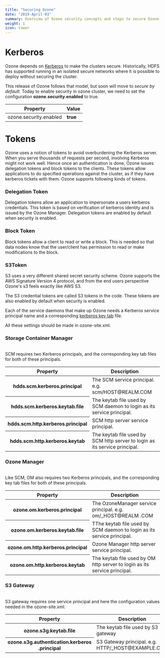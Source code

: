 ```yaml
---
title: "Securing Ozone"
date: "2019-April-03"
summary: Overview of Ozone security concepts and steps to secure Ozone Manager and SCM.
weight: 1
icon: tower
---
```

<!---
  Licensed to the Apache Software Foundation (ASF) under one or more
  contributor license agreements.  See the NOTICE file distributed with
  this work for additional information regarding copyright ownership.
  The ASF licenses this file to You under the Apache License, Version 2.0
  (the "License"); you may not use this file except in compliance with
  the License.  You may obtain a copy of the License at

      http://www.apache.org/licenses/LICENSE-2.0

  Unless required by applicable law or agreed to in writing, software
  distributed under the License is distributed on an "AS IS" BASIS,
  WITHOUT WARRANTIES OR CONDITIONS OF ANY KIND, either express or implied.
  See the License for the specific language governing permissions and
  limitations under the License.
-->


# Kerberos

Ozone depends on [Kerberos](https://web.mit.edu/kerberos/) to make the
clusters secure. Historically, HDFS has supported running in an isolated
secure networks where it is possible to deploy without securing the cluster.

This release of Ozone follows that model, but soon will move to _secure by
default._  Today to enable security in ozone cluster, we need to set the
configuration **ozone.security.enabled** to true.

Property|Value
----------------------|---------
ozone.security.enabled| **true**

# Tokens #

Ozone uses a notion of tokens to avoid overburdening the Kerberos server.
When you serve thousands of requests per second, involving Kerberos might not
work well. Hence once an authentication is done, Ozone issues delegation
tokens and block tokens to the clients. These tokens allow applications to do
specified operations against the cluster, as if they have kerberos tickets
with them. Ozone supports following kinds of tokens.

### Delegation Token ###
Delegation tokens allow an application to impersonate a users kerberos
credentials. This token is based on verification of kerberos identity and is
issued by the Ozone Manager. Delegation tokens are enabled by default when
security is enabled.

### Block Token ###

Block tokens allow a client to read or write a block. This is needed so that
data nodes know that the user/client has permission to read or make
modifications to the block.

### S3Token ###

S3 uses a very different shared secret security scheme. Ozone supports the AWS Signature Version 4 protocol,
and from the end users perspective Ozone's s3 feels exactly like AWS S3.

The S3 credential tokens are called S3 tokens in the code. These tokens are
also enabled by default when security is enabled.


Each of the service daemons that make up Ozone needs a  Kerberos service
principal name and a corresponding [kerberos key tab]({{https://web.mit.edu/kerberos/krb5-latest/doc/basic/keytab_def.html}}) file.

All these settings should be made in ozone-site.xml.

<div class="card-group">
  <div class="card">
    <div class="card-body">
      <h3 class="card-title">Storage Container Manager</h3>
      <p class="card-text">
       <br>
        SCM requires two Kerberos principals, and the corresponding key tab files
        for both of these principals.
        <br>
        <table class="table table-dark">
          <thead>
            <tr>
              <th scope="col">Property</th>
              <th scope="col">Description</th>
            </tr>
          </thead>
          <tbody>
            <tr>
              <th scope="row">hdds.scm.kerberos.principal</th>
              <td>The SCM service principal. e.g. scm/HOST@REALM.COM</td>
            </tr>
            <tr>
              <th scope="row">hdds.scm.kerberos.keytab.file</th>
              <td>The keytab file used by SCM daemon to login as its service principal.</td>
            </tr>
            <tr>
              <th scope="row">hdds.scm.http.kerberos.principal</th>
              <td>SCM http server service principal.</td>
            </tr>
            <tr>
              <th scope="row">hdds.scm.http.kerberos.keytab</th>
              <td>The keytab file used by SCM http server to login as its service principal.</td>
            </tr>
          </tbody>
        </table>
    </div>
  </div>
  <div class="card">
    <div class="card-body">
      <h3 class="card-title">Ozone Manager</h3>
      <p class="card-text">
             <br>
              Like SCM, OM also requires two Kerberos principals, and the
              corresponding key tab files for both of these principals.
              <br>
       <table class="table table-dark">
                <thead>
                  <tr>
                    <th scope="col">Property</th>
                    <th scope="col">Description</th>
                  </tr>
                </thead>
                <tbody>
                  <tr>
                    <th scope="row">ozone.om.kerberos.principal</th>
                    <td>The OzoneManager service principal. e.g. om/_HOST@REALM
                    .COM</td>
                  </tr>
                  <tr>
                    <th scope="row">ozone.om.kerberos.keytab.file</th>
                    <td>TThe keytab file used by SCM daemon to login as its service principal.</td>
                  </tr>
                  <tr>
                    <th scope="row">ozone.om.http.kerberos.principal</th>
                    <td>Ozone Manager http server service principal.</td>
                  </tr>
                  <tr>
                    <th scope="row">ozone.om.http.kerberos.keytab</th>
                    <td>The keytab file used by OM http server to login as its service principal.</td>
                  </tr>
                </tbody>
              </table>
      </div>
  </div>
  <div class="card">
    <div class="card-body">
      <h3 class="card-title">S3 Gateway</h3>
      <p class="card-text">
        <br>
        S3 gateway requires one service principal and here the configuration values
         needed in the ozone-site.xml.
        <br>
      <table class="table table-dark">
                      <thead>
                        <tr>
                          <th scope="col">Property</th>
                          <th scope="col">Description</th>
                        </tr>
                      </thead>
                                        <tr>
                                          <th scope="row">ozone.s3g.keytab.file</th>
                                          <td>The keytab file used by S3 gateway</td>
                                        </tr>
                                        <tr>
                                          <th scope="row">ozone.s3g.authentication.kerberos
                                                                                    .principal</th>
                                          <td>S3 Gateway principal. e.g. HTTP/_HOST@EXAMPLE.COM</td>
                                        </tr>
                                      </tbody>
                    </table>
      </div>
  </div>
</div>

